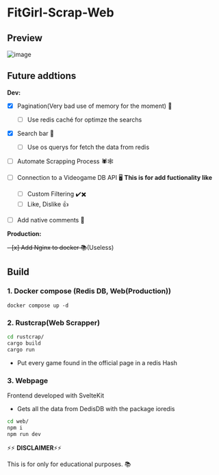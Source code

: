 # FitGirl-Scrap-Web



## Preview
![image](https://github.com/BarbarianTarkus/FitGirl-Scrap-Web/assets/44118965/c71d0317-5836-41d9-813c-994eff9db9ad)


## Future addtions
**Dev:**
- [x] Pagination(Very bad use of memory for the moment) 📖
  - [ ] Use redis caché for optimze the searchs
- [x] Search bar 🔎
  - [ ] Use os querys for fetch the data from redis
- [ ] Automate Scrapping Process 🕷️🕸️
- [ ] Connection to a Videogame DB API 🖥️
  **This is for add fuctionality like** 
  - [ ] Custom Filtering ✔️✖️
  - [ ] Like, Dislike 👍
- [ ] Add native comments 💭


**Production:**

~~- [x] Add Nginx to docker 📚~~(Useless)




## Build

### 1. Docker compose (Redis DB, Web(Production))
```
docker compose up -d
```


### 2. Rustcrap(Web Scrapper)

```bash
cd rustcrap/
cargo build
cargo run
```
* Put every game found in the official page in a redis Hash

### 3. Webpage

Frontend developed with SvelteKit
* Gets all the data from DedisDB with the package ioredis


```bash
cd web/
npm i
npm run dev
```




⚡⚡ **DISCLAIMER**⚡⚡

This is for only for educational purposes. :books:
